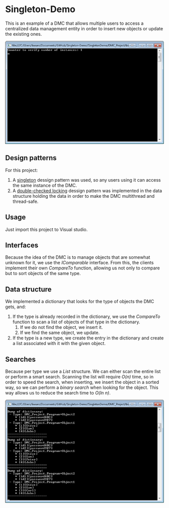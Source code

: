 # Singleton-Demo

This is an example of a DMC that allows multiple users to access a centralized data management entity in order to insert new objects or update the existing ones. 

![demo](/images/demo.gif)

## Design patterns

For this project:
1. A [singleton](https://en.wikipedia.org/wiki/Singleton_pattern) dessign pattern was used, so any users using it can access the same instance of the DMC. 
2. A [double-checked locking](https://en.wikipedia.org/wiki/Double-checked_locking) dessign pattern was implemented in the data structure holding the data in order to make the DMC multithread and thread-safe.

## Usage

Just import this project to Visual studio.

## Interfaces

Because the idea of the DMC is to manage objects that are somewhat unknown for it, we use the *IComparable* interface. From this, the clients implement their own *CompareTo* function, allowing us not only to compare but to sort objects of the same type.

## Data structure

We implemented a dictionary that looks for the type of objects the DMC gets, and:
1. If the type is already recorded in the dictionary, we use the *CompareTo* function to scan a list of objects of that type in the dictionary.
    1. If we do not find the object, we insert it.
	2. If we find the same object, we update.
2. If the type is a new type, we create the entry in the dictionary and create a list associated with it with the given object.

## Searches

Because per type we use a *List* structure. We can either scan the entire list or perform a smart search. Scanning the list will require *O(n)* time, so in order to speed the search, when inserting, we insert the object in a sorted way, so we can perform a *binary search* when looking for the object. This way allows us to reduce the search time to *O(ln n)*.

![demo2](/images/pic07.png)
